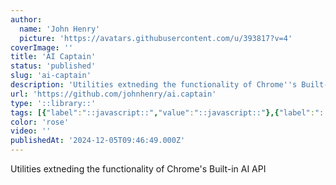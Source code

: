 ```yaml
---
author:
  name: 'John Henry'
  picture: 'https://avatars.githubusercontent.com/u/393817?v=4'
coverImage: ''
title: 'AI Captain'
status: 'published'
slug: 'ai-captain'
description: 'Utilities extneding the functionality of Chrome''s Built-in AI API'
url: 'https://github.com/johnhenry/ai.captain'
type: '::library::'
tags: [{"label":"::javascript::","value":"::javascript::"},{"label":"::chrome.ai::","value":"::chrome.ai::"}]
color: 'rose'
video: ''
publishedAt: '2024-12-05T09:46:49.000Z'
---
```


Utilities extneding the functionality of Chrome's Built-in AI API